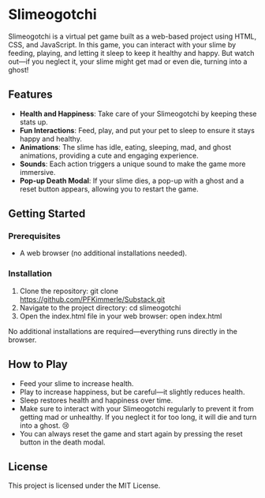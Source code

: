 # Slimeogotchi

Slimeogotchi is a virtual pet game built as a web-based project using HTML, CSS, and JavaScript. In this game, you can interact with your slime by feeding, playing, and letting it sleep to keep it healthy and happy. But watch out—if you neglect it, your slime might get mad or even die, turning into a ghost!

## Features

- **Health and Happiness**: Take care of your Slimeogotchi by keeping these stats up.
- **Fun Interactions**: Feed, play, and put your pet to sleep to ensure it stays happy and healthy.
- **Animations**: The slime has idle, eating, sleeping, mad, and ghost animations, providing a cute and engaging experience.
- **Sounds**: Each action triggers a unique sound to make the game more immersive.
- **Pop-up Death Modal**: If your slime dies, a pop-up with a ghost and a reset button appears, allowing you to restart the game.

## Getting Started
### Prerequisites
- A web browser (no additional installations needed).

### Installation
1. Clone the repository:
   git clone https://github.com/PFKimmerle/Substack.git 
2. Navigate to the project directory:
cd slimeogotchi
3. Open the index.html file in your web browser:
open index.html

No additional installations are required—everything runs directly in the browser.

## How to Play
- Feed your slime to increase health.
- Play to increase happiness, but be careful—it slightly reduces health.
- Sleep restores health and happiness over time.
- Make sure to interact with your Slimeogotchi regularly to prevent it from getting mad or unhealthy. If you neglect it for too long, it will die and turn into a ghost. 😢
- You can always reset the game and start again by pressing the reset button in the death modal.

## License
This project is licensed under the MIT License.